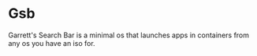 # Gsb
Garrett's Search Bar is a minimal os that launches apps in containers from any os you have an iso for. 
